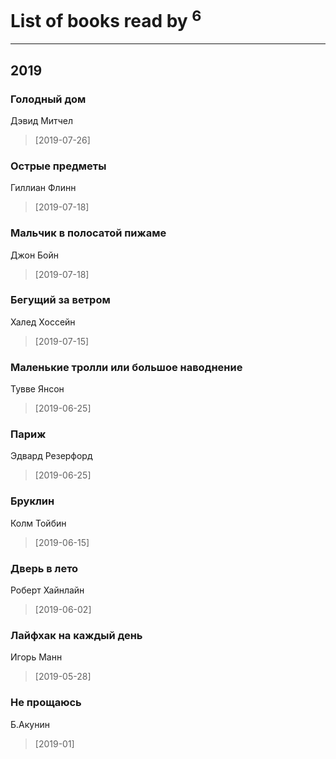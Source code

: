 # List of books read by [](https://plus.google.com/u/0/110931306939441771638/)<sup>6</sup>
---

## 2019

### Голодный дом
Дэвид Митчел
> [2019-07-26] 


### Острые предметы
Гиллиан Флинн
> [2019-07-18] 


### Мальчик в полосатой пижаме
Джон Бойн
> [2019-07-18] 


### Бегущий за ветром
Халед Хоссейн
> [2019-07-15] 


### Маленькие тролли или большое наводнение
Тувве Янсон
> [2019-06-25] 


### Париж
Эдвард Резерфорд
> [2019-06-25] 


### Бруклин
Колм Тойбин
> [2019-06-15] 


### Дверь в лето
Роберт Хайнлайн
> [2019-06-02] 


### Лайфхак на каждый день
Игорь Манн
> [2019-05-28] 


### Не прощаюсь
Б.Акунин
> [2019-01] 



